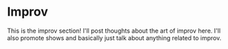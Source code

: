 Improv
===

This is the improv section! I'll post thoughts about the art of improv here. I'll also promote shows and basically just talk about anything related to improv.